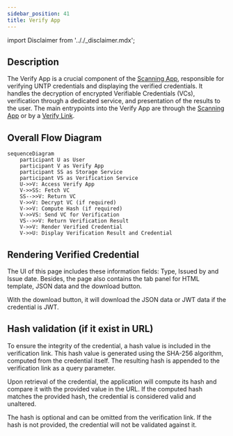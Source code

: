 ```yaml
---
sidebar_position: 41
title: Verify App
---
```


import Disclaimer from '.././\_disclaimer.mdx';

<Disclaimer />

## Description

The Verify App is a crucial component of the [Scanning App](/docs/mock-apps/scanning-app), responsible for verifying UNTP credentials and displaying the verified credentials. It handles the decryption of encrypted Verifiable Credentials (VCs), verification through a dedicated service, and presentation of the results to the user. The main entrypoints into the Verify App are through the [Scanning App](/docs/mock-apps/scanning-app) or by a [Verify Link](/docs/mock-apps/common/verify-link).

## Overall Flow Diagram

```mermaid
sequenceDiagram
    participant U as User
    participant V as Verify App
    participant SS as Storage Service
    participant VS as Verification Service
    U->>V: Access Verify App
    V->>SS: Fetch VC
    SS-->>V: Return VC
    V->>V: Decrypt VC (if required)
    V->>V: Compute Hash (if required)
    V->>VS: Send VC for Verification
    VS-->>V: Return Verification Result
    V->>V: Render Verified Credential
    V->>U: Display Verification Result and Credential
```

## Rendering Verified Credential

The UI of this page includes these information fields: Type, Issued by and Issue date. Besides, the page also contains the tab panel for HTML template, JSON data and the download button.

With the download button, it will download the JSON data or JWT data if the credential is JWT.

## Hash validation (if it exist in URL)

To ensure the integrity of the credential, a hash value is included in the verification link. This hash value is generated using the SHA-256 algorithm, computed from the credential itself. The resulting hash is appended to the verification link as a query parameter.

Upon retrieval of the credential, the application will compute its hash and compare it with the provided value in the URL. If the computed hash matches the provided hash, the credential is considered valid and unaltered.

The hash is optional and can be omitted from the verification link. If the hash is not provided, the credential will not be validated against it.
